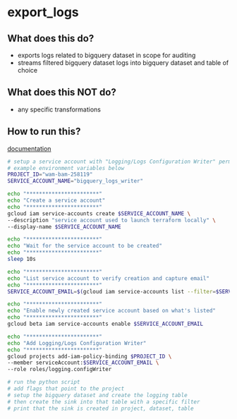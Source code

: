 # export_logs

## What does this do?

- exports logs related to bigquery dataset in scope for auditing
- streams filtered bigquery dataset logs into bigquery dataset and table of choice

## What does this NOT do?

- any specific transformations

## How to run this?

[documentation](https://cloud.google.com/logging/docs/api/tasks/exporting-logs)

```bash
# setup a service account with "Logging/Logs Configuration Writer" permissions
# example environment variables below
PROJECT_ID="wam-bam-258119"
SERVICE_ACCOUNT_NAME="bigquery_logs_writer"

echo "***********************"
echo "Create a service account"
echo "***********************"
gcloud iam service-accounts create $SERVICE_ACCOUNT_NAME \
--description "service account used to launch terraform locally" \
--display-name $SERVICE_ACCOUNT_NAME

echo "***********************"
echo "Wait for the service account to be created"
echo "***********************"
sleep 10s

echo "***********************"
echo "List service account to verify creation and capture email"
echo "***********************"
SERVICE_ACCOUNT_EMAIL=$(gcloud iam service-accounts list --filter=$SERVICE_ACCOUNT_NAME | grep -v "^NAME"  | head -n 1 | awk '{print $2}')

echo "***********************"
echo "Enable newly created service account based on what's listed"
echo "***********************"
gcloud beta iam service-accounts enable $SERVICE_ACCOUNT_EMAIL

echo "***********************"
echo "Add Logging/Logs Configuration Writer"
echo "***********************"
gcloud projects add-iam-policy-binding $PROJECT_ID \
--member serviceAccount:$SERVICE_ACCOUNT_EMAIL \
--role roles/logging.configWriter

# run the python script
# add flags that point to the project
# setup the bigquery dataset and create the logging table
# then create the sink into that table with a specific filter
# print that the sink is created in project, dataset, table
```
